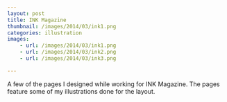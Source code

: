```yaml
---
layout: post
title: INK Magazine
thumbnail: /images/2014/03/ink1.png
categories: illustration
images:
    - url: /images/2014/03/ink1.png
    - url: /images/2014/03/ink2.png
    - url: /images/2014/03/ink3.png

---
```


A few of the pages I designed while working for INK Magazine. The pages feature some of my illustrations done for the layout.